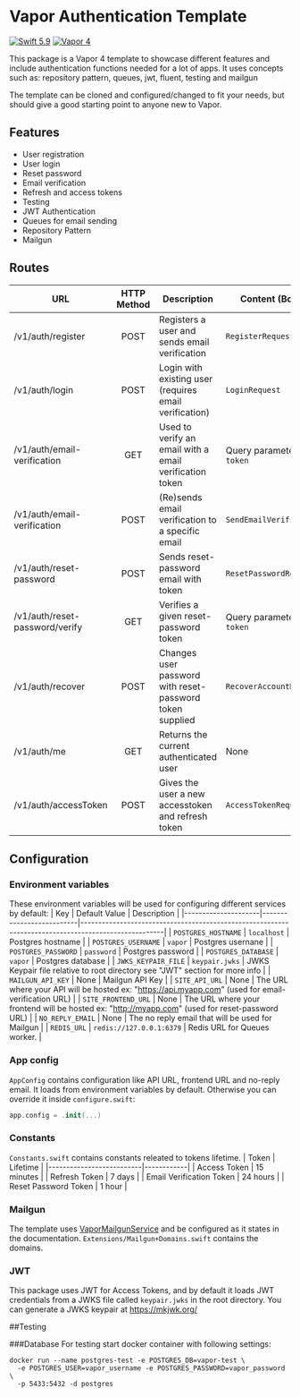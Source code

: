# Vapor Authentication Template
[![Swift 5.9](https://img.shields.io/badge/swift-5.9-orange.svg?style=flat)](http://swift.org)
[![Vapor 4](https://img.shields.io/badge/vapor-4.0-blue.svg?style=flat)](https://vapor.codes)

This package is a Vapor 4 template to showcase different features and include authentication functions needed for a lot of apps. It uses concepts such as: repository pattern, queues, jwt, fluent, testing and mailgun

The template can be cloned and configured/changed to fit your needs, but should give a good starting point to anyone new to Vapor.

## Features
* User registration
* User login
* Reset password
* Email verification
* Refresh and access tokens
* Testing
* JWT Authentication
* Queues for email sending
* Repository Pattern
* Mailgun

## Routes
| URL                            | HTTP Method | Description                                              | Content (Body)          |
|--------------------------------|:-----------:|----------------------------------------------------------|-------------------------|
| /v1/auth/register              |     POST    | Registers a user and sends email verification            | `RegisterRequest`       |
| /v1/auth/login                 |     POST    | Login with existing user (requires email verification)   | `LoginRequest`          |
| /v1/auth/email-verification    |     GET     | Used to verify an email with a email verification token  | Query parameter `token` |
| /v1/auth/email-verification    |     POST    | (Re)sends email verification to a specific email         | `SendEmailVerification` |
| /v1/auth/reset-password        |     POST    | Sends reset-password email with token                    | `ResetPasswordRequest`  |
| /v1/auth/reset-password/verify |     GET     | Verifies a given reset-password token                    | Query parameter `token` |
| /v1/auth/recover               |     POST    | Changes user password with reset-password token supplied | `RecoverAccountRequest` |
| /v1/auth/me                    |     GET     | Returns the current authenticated user                   | None                    |
| /v1/auth/accessToken           |     POST    | Gives the user a new accesstoken and refresh token       | `AccessTokenRequest`    |

## Configuration
### Environment variables
These environment variables will be used for configuring different services by default:
| Key                 | Default Value            | Description                                                                                         |
|---------------------|--------------------------|-----------------------------------------------------------------------------------------------------|
| `POSTGRES_HOSTNAME` | `localhost`              | Postgres hostname                                                                                   |
| `POSTGRES_USERNAME` | `vapor`                  | Postgres usernane                                                                                   |
| `POSTGRES_PASSWORD` | `password`               | Postgres password                                                                                   |
| `POSTGRES_DATABASE` | `vapor`                  | Postgres database                                                                                   |
| `JWKS_KEYPAIR_FILE` | `keypair.jwks`           | JWKS Keypair file relative to root directory see "JWT" section for more info                        |
| `MAILGUN_API_KEY`   | None                     | Mailgun API Key                                                                                     |
| `SITE_API_URL`      | None                     | The URL where your API will be hosted ex: "https://api.myapp.com" (used for email-verification URL) |
| `SITE_FRONTEND_URL` | None                     | The URL where your frontend will be hosted ex: "http://myapp.com" (used for reset-password URL)     |
| `NO_REPLY_EMAIL`    | None                     | The no reply email that will be used for Mailgun                                                    |
| `REDIS_URL`         | `redis://127.0.0.1:6379` | Redis URL for Queues worker.                                                                        |
### App config
`AppConfig` contains configuration like API URL, frontend URL and no-reply email. It loads from environment variables by default. Otherwise you can override it inside `configure.swift`:
```swift
app.config = .init(...)
```

### Constants
`Constants.swift` contains constants releated to tokens lifetime.
| Token                    | Lifetime   |
|--------------------------|------------|
| Access Token             | 15 minutes |
| Refresh Token            | 7 days     |
| Email Verification Token | 24 hours   |
| Reset Password Token     | 1 hour     |

### Mailgun
The template uses [VaporMailgunService](https://github.com/vapor-community/VaporMailgunService) and be configured as it states in the documentation. `Extensions/Mailgun+Domains.swift` contains the domains.

### JWT
This package uses JWT for Access Tokens, and by default it loads JWT credentials from a JWKS file called `keypair.jwks` in the root directory. You can generate a JWKS keypair at https://mkjwk.org/

##Testing

###Database
For testing start docker container with following settings:

```
docker run --name postgres-test -e POSTGRES_DB=vapor-test \
  -e POSTGRES_USER=vapor_username -e POSTGRES_PASSWORD=vapor_password \
  -p 5433:5432 -d postgres
```
